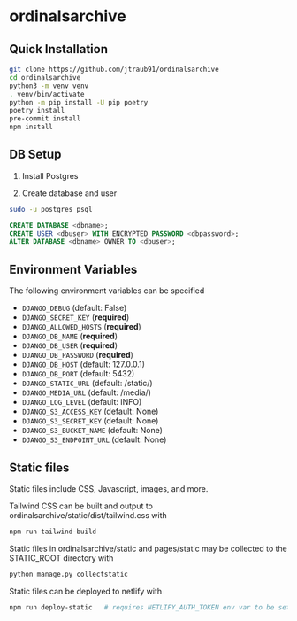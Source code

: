 # ordinalsarchive

## Quick Installation

```bash
git clone https://github.com/jtraub91/ordinalsarchive
cd ordinalsarchive
python3 -m venv venv
. venv/bin/activate
python -m pip install -U pip poetry
poetry install
pre-commit install
npm install
```

## DB Setup

1. Install Postgres

2. Create database and user

```bash
sudo -u postgres psql
```

```sql
CREATE DATABASE <dbname>;
CREATE USER <dbuser> WITH ENCRYPTED PASSWORD <dbpassword>;
ALTER DATABASE <dbname> OWNER TO <dbuser>;
```

## Environment Variables

The following environment variables can be specified

- `DJANGO_DEBUG` (default: False)
- `DJANGO_SECRET_KEY` (__required__)
- `DJANGO_ALLOWED_HOSTS` (__required__)
- `DJANGO_DB_NAME` (__required__)
- `DJANGO_DB_USER` (__required__)
- `DJANGO_DB_PASSWORD` (__required__)
- `DJANGO_DB_HOST` (default: 127.0.0.1)
- `DJANGO_DB_PORT` (default: 5432)
- `DJANGO_STATIC_URL` (default: /static/)
- `DJANGO_MEDIA_URL` (default: /media/)
- `DJANGO_LOG_LEVEL` (default: INFO)
- `DJANGO_S3_ACCESS_KEY` (default: None)
- `DJANGO_S3_SECRET_KEY` (default: None)
- `DJANGO_S3_BUCKET_NAME` (default: None)
- `DJANGO_S3_ENDPOINT_URL` (default: None)

## Static files

Static files include CSS, Javascript, images, and more.

Tailwind CSS can be built and output to ordinalsarchive/static/dist/tailwind.css with

```bash
npm run tailwind-build
```

Static files in ordinalsarchive/static and pages/static may be collected to the STATIC_ROOT directory with

```bash
python manage.py collectstatic
```

Static files can be deployed to netlify with

```bash
npm run deploy-static   # requires NETLIFY_AUTH_TOKEN env var to be set
```
